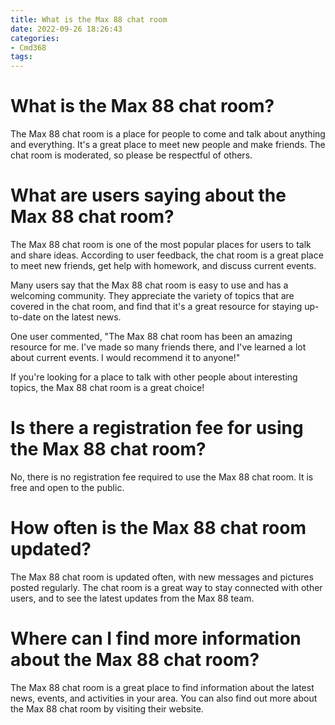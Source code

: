 ```yaml
---
title: What is the Max 88 chat room
date: 2022-09-26 18:26:43
categories:
- Cmd368
tags:
---
```



#  What is the Max 88 chat room?

The Max 88 chat room is a place for people to come and talk about anything and everything. It's a great place to meet new people and make friends. The chat room is moderated, so please be respectful of others.

#  What are users saying about the Max 88 chat room?

The Max 88 chat room is one of the most popular places for users to talk and share ideas. According to user feedback, the chat room is a great place to meet new friends, get help with homework, and discuss current events.

Many users say that the Max 88 chat room is easy to use and has a welcoming community. They appreciate the variety of topics that are covered in the chat room, and find that it's a great resource for staying up-to-date on the latest news.

One user commented, "The Max 88 chat room has been an amazing resource for me. I've made so many friends there, and I've learned a lot about current events. I would recommend it to anyone!"

If you're looking for a place to talk with other people about interesting topics, the Max 88 chat room is a great choice!

#  Is there a registration fee for using the Max 88 chat room?

No, there is no registration fee required to use the Max 88 chat room. It is free and open to the public.

#  How often is the Max 88 chat room updated?

The Max 88 chat room is updated often, with new messages and pictures posted regularly. The chat room is a great way to stay connected with other users, and to see the latest updates from the Max 88 team.

#  Where can I find more information about the Max 88 chat room?

The Max 88 chat room is a great place to find information about the latest news, events, and activities in your area. You can also find out more about the Max 88 chat room by visiting their website.